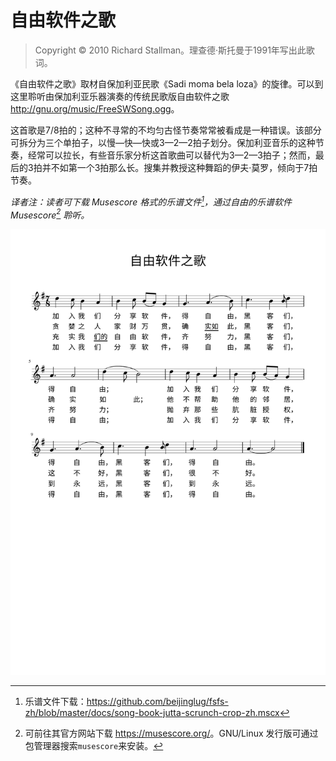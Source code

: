 # 自由软件之歌

>  Copyright © 2010 Richard Stallman。理查德·斯托曼于1991年写出此歌词。

《自由软件之歌》取材自保加利亚民歌《Sadi moma bela loza》的旋律。可以到这里聆听由保加利亚乐器演奏的传统民歌版自由软件之歌<http://gnu.org/music/FreeSWSong.ogg>。

这首歌是7/8拍的；这种不寻常的不均匀古怪节奏常常被看成是一种错误。该部分可拆分为三个单拍子，以慢—快—快或3—2—2拍子划分。保加利亚音乐的这种节奏，经常可以拉长，有些音乐家分析这首歌曲可以替代为3—2—3拍子；然而，最后的3拍并不如第一个3拍那么长。搜集并教授这种舞蹈的伊夫·莫罗，倾向于7拍节奏。

*译者注：读者可下载 Musescore 格式的乐谱文件[^apc-1]，通过自由的乐谱软件 Musescore[^apc-2] 聆听。*

![自由软件之歌乐谱](song-book-jutta-scrunch-crop-zh.svg)<!--(pdf){ width=100% }(pdf)-->


[^apc-1]: 乐谱文件下载：<https://github.com/beijinglug/fsfs-zh/blob/master/docs/song-book-jutta-scrunch-crop-zh.mscx>

[^apc-2]: 可前往其官方网站下载 <https://musescore.org/>。GNU/Linux 发行版可通过包管理器搜索`musescore`来安装。
